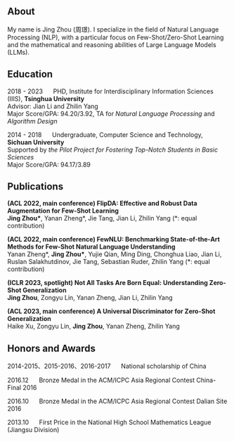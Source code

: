## About
My name is Jing Zhou (周璟). I specialize in the field of Natural Language Processing (NLP), with a particular focus on Few-Shot/Zero-Shot Learning and the mathematical and reasoning abilities of Large Language Models (LLMs).

## Education
2018 - 2023 &nbsp;&nbsp;&nbsp;&nbsp;   PHD, Institute for Interdisciplinary Information Sciences (IIIS), **Tsinghua University**                   
Advisor: Jian Li and Zhilin Yang  
Major Score/GPA: 94.20/3.92, TA for _Natural Language Processing_ and _Algorithm Design_

2014 - 2018 &nbsp;&nbsp;&nbsp;&nbsp;   Undergraduate, Computer Science and Technology, **Sichuan University**                                      
Supported by _the Pilot Project for Fostering Top-Notch Students in Basic Sciences_  
Major Score/GPA: 94.17/3.89

## Publications
**(ACL 2022, main conference) FlipDA: Effective and Robust Data Augmentation for Few-Shot Learning**  
**Jing Zhou\***, Yanan Zheng\*, Jie Tang, Jian Li, Zhilin Yang (*: equal contribution)

**(ACL 2022, main conference) FewNLU: Benchmarking State-of-the-Art Methods for Few-Shot Natural Language Understanding**  
Yanan Zheng\*, **Jing Zhou\***, Yujie Qian, Ming Ding, Chonghua Liao, Jian Li, Ruslan Salakhutdinov, Jie Tang, Sebastian
Ruder, Zhilin Yang (*: equal contribution)

**(ICLR 2023, spotlight) Not All Tasks Are Born Equal: Understanding Zero-Shot Generalization**  
**Jing Zhou**, Zongyu Lin, Yanan Zheng, Jian Li, Zhilin Yang 

**(ACL 2023, main conference) A Universal Discriminator for Zero-Shot Generalization**  
Haike Xu, Zongyu Lin, **Jing Zhou**, Yanan Zheng, Zhilin Yang

## Honors and Awards
2014-2015、2015-2016、2016-2017 &nbsp;&nbsp;&nbsp;&nbsp; National scholarship of China

2016.12 &nbsp;&nbsp;&nbsp;&nbsp; Bronze Medal in the ACM/ICPC Asia Regional Contest China-Final 2016

2016.10 &nbsp;&nbsp;&nbsp;&nbsp; Bronze Medal in the ACM/ICPC Asia Regional Contest Dalian Site 2016

2013.10 &nbsp;&nbsp;&nbsp;&nbsp; First Price in the National High School Mathematics League (Jiangsu Division)
